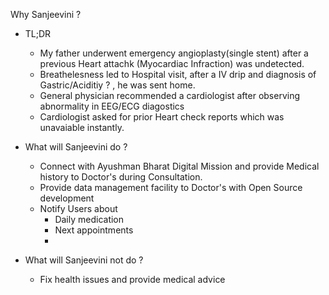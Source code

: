 Why Sanjeevini ?

- TL;DR
    - My father underwent emergency angioplasty(single stent) after a previous Heart attachk (Myocardiac Infraction) was undetected.
    - Breathelesness led to Hospital visit, after a IV drip and diagnosis of Gastric/Aciditiy ? , he was sent home.
    - General physician recommended a cardiologist after observing abnormality in EEG/ECG diagostics
    - Cardiologist asked for prior Heart check reports which was unavaiable instantly.


- What will Sanjeevini do ?
    - Connect with Ayushman Bharat Digital Mission and provide Medical history to Doctor's during Consultation.
    - Provide data management facility to Doctor's with Open Source development 
    - Notify Users about 
        - Daily medication
        - Next appointments
        - 

- What will Sanjeevini not do ?
    - Fix health issues and provide medical advice